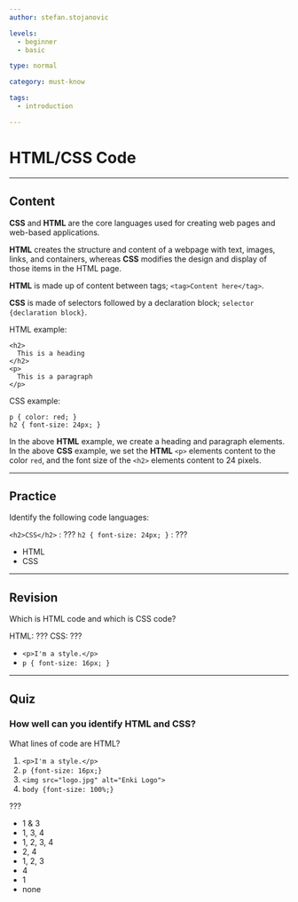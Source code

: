```yaml
---
author: stefan.stojanovic

levels:
  - beginner
  - basic

type: normal

category: must-know

tags:
  - introduction

---
```

# HTML/CSS Code
---
## Content

**CSS** and **HTML** are the core languages used for creating web pages and web-based applications. 

**HTML** creates the structure and content of a webpage with text, images, links, and containers, whereas **CSS** modifies the design and display of those items in the HTML page.

**HTML** is made up of content between tags; `<tag>Content here</tag>`. 

**CSS** is made of selectors followed by a declaration block; `selector {declaration block}`.

HTML example:
```
<h2>
  This is a heading
</h2>
<p> 
  This is a paragraph
</p>
```

CSS example:
```
p { color: red; }
h2 { font-size: 24px; }
```

In the above **HTML** example, we create a heading and paragraph elements.  
In the above **CSS** example, we set the **HTML** `<p>` elements content to the color `red`, and the font size of the `<h2>` elements content to 24 pixels.


---
## Practice

Identify the following code languages: 

`<h2>CSS</h2>`            : ???
`h2 { font-size: 24px; }` : ???

* HTML
* CSS

---
## Revision

Which is HTML code and which is CSS code?

HTML: ??? 
CSS: ???

* `<p>I'm a style.</p>`
* `p { font-size: 16px; }`

---
## Quiz 

### How well can you identify HTML and CSS?

What lines of code are HTML?

1) `<p>I'm a style.</p>`  
2) `p {font-size: 16px;}` 
3) `<img src="logo.jpg" alt="Enki Logo">` 
4) `body {font-size: 100%;}` 

???

* 1 & 3
* 1, 3, 4
* 1, 2, 3, 4
* 2, 4
* 1, 2, 3
* 4
* 1
* none


